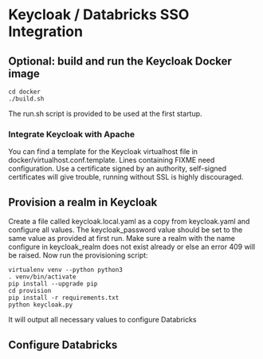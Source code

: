 # Keycloak / Databricks SSO Integration

## Optional: build and run the Keycloak Docker image
```
cd docker
./build.sh
```
The run.sh script is provided to be used at the first startup.

### Integrate Keycloak with Apache
You can find a template for the Keycloak virtualhost file in docker/virtualhost.conf.template. 
Lines containing FIXME need configuration. Use a certificate signed by an authority, 
self-signed certificates will give trouble, running without SSL is highly discouraged.

## Provision a realm in Keycloak
Create a file called keycloak.local.yaml as a copy from keycloak.yaml and configure all values. 
The keycloak_password value should be set to the same value as provided at first run.
Make sure a realm with the name configure in keycloak_realm does not exist already or else an error 409 will be raised.
Now run the provisioning script:
```
virtualenv venv --python python3
. venv/bin/activate
pip install --upgrade pip
cd provision
pip install -r requirements.txt
python keycloak.py
```
It will output all necessary values to configure Databricks

## Configure Databricks

